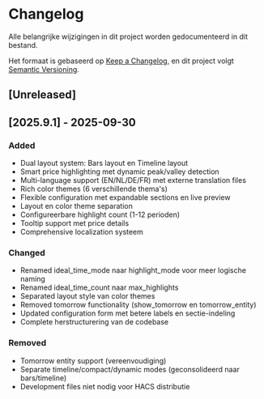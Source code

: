 # Changelog

Alle belangrijke wijzigingen in dit project worden gedocumenteerd in dit bestand.

Het formaat is gebaseerd op [Keep a Changelog](https://keepachangelog.com/nl/1.0.0/),
en dit project volgt [Semantic Versioning](https://semver.org/lang/nl/).

## [Unreleased]

## [2025.9.1] - 2025-09-30

### Added
- Dual layout system: Bars layout en Timeline layout
- Smart price highlighting met dynamic peak/valley detection
- Multi-language support (EN/NL/DE/FR) met externe translation files
- Rich color themes (6 verschillende thema's)
- Flexible configuration met expandable sections en live preview
- Layout en color theme separation
- Configureerbare highlight count (1-12 perioden)
- Tooltip support met price details
- Comprehensive localization systeem

### Changed
- Renamed ideal_time_mode naar highlight_mode voor meer logische naming
- Renamed ideal_time_count naar max_highlights
- Separated layout style van color themes
- Removed tomorrow functionality (show_tomorrow en tomorrow_entity)
- Updated configuration form met betere labels en sectie-indeling
- Complete herstructurering van de codebase

### Removed
- Tomorrow entity support (vereenvoudiging)
- Separate timeline/compact/dynamic modes (geconsolideerd naar bars/timeline)
- Development files niet nodig voor HACS distributie
